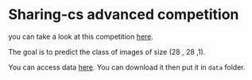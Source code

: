 # Sharing-cs advanced competition
you can take a look at this competition [here](https://sharing.cs-campus.fr/compete/56). 

The goal is to predict the class of images of size (28 , 28 ,1).

You can access data [here](https://drive.google.com/file/d/1GjG3gr34oKF6Q7Pg1wePI-a9A2Nw-hwn/view). You can download it then put it in `data` folder.
